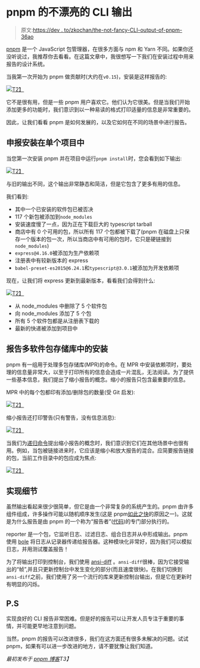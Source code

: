 # pnpm 的不漂亮的 CLI 输出

> 原文:[https://dev . to/zkochan/the-not-fancy-CLI-output-of-pnpm-36ao](https://dev.to/zkochan/the-not-fancy-cli-output-of-pnpm-36ao)

[pnpm](https://github.com/pnpm/pnpm) 是一个 JavaScript 包管理器，在很多方面与 npm 和 Yarn 不同。如果你还没听说过，我推荐你去看看。在这篇文章中，我很想写一下我们在安装过程中用来报告的设计系统。

当我第一次开始为 pnpm 做贡献时(大约在`v0.15`)，安装是这样报告的:

[![](../Images/9bf6d09db0c1c63eddf4f743ed3cf31b.png)T2】](https://res.cloudinary.com/practicaldev/image/fetch/s--0-WOVKg2--/c_limit%2Cf_auto%2Cfl_progressive%2Cq_66%2Cw_880/https://raw.githubusercontent.com/pnpm/pnpm/v0.15.0/docs/images/screencast.gif)

它不是很有用，但是一些 pnpm 用户喜欢它。他们认为它很美。但是当我们开始添加更多的功能时，我们意识到以一种易读的格式打印适量的信息是非常重要的。

因此，让我们看看 pnpm 是如何发展的，以及它如何在不同的场景中进行报告。

## [](#reporting-installation-in-a-single-project)申报安装在单个项目中

当您第一次安装 pnpm 并在项目中运行`pnpm install`时，您会看到如下输出:

[![](../Images/9ac17ca1166f39c7a64008d7d1ca0a75.png)T2】](https://res.cloudinary.com/practicaldev/image/fetch/s--gLoK765H--/c_limit%2Cf_auto%2Cfl_progressive%2Cq_auto%2Cw_880/https://i.imgur.com/JccLTtM.png)

与旧的输出不同，这个输出非常静态和简洁，但是它包含了更多有用的信息。

我们看到:

*   其中一个已安装的软件包已被否决
*   117 个新包被添加到`node_modules`
*   安装速度慢了一点，因为正在下载巨大的 typescript tarball
*   商店中有 0 个可用的包，所以所有 117 个包都被下载了(pnpm 在磁盘上只保存一个版本的包一次，所以当商店中有可用的包时，它只是硬链接到`node_modules`)
*   `express@4.16.0`被添加为生产依赖项
*   注册表中有较新版本的 express
*   `babel-preset-es2015@6.24.1`和`typescript@3.0.1`被添加为开发依赖项

现在，让我们将 express 更新到最新版本，看看我们会得到什么:

[![](../Images/9874297346dd6b45a2b4a72f63cae5ac.png)T2】](https://res.cloudinary.com/practicaldev/image/fetch/s--t_CEjgIM--/c_limit%2Cf_auto%2Cfl_progressive%2Cq_auto%2Cw_880/https://i.imgur.com/VemTmr6.png)

*   从 node_modules 中删除了 5 个软件包
*   向 node_modules 添加了 5 个包
*   所有 5 个软件包都是从注册表下载的
*   最新的快递被添加到项目中

## [](#reporting-installation-in-a-multipackage-repository)报告多软件包存储库中的安装

pnpm 有一组用于处理多包存储库(MPR)的命令。在 MPR 中安装依赖项时，要处理的信息量非常大，以至于打印所有的信息会造成一片混乱，无法阅读。为了提供一些基本信息，我们提出了缩小报告的概念。缩小的报告只包含最重要的信息。

MPR 中的每个包都印有添加/删除包的数量(受 Git 启发):

[![](../Images/c3635e7cf6abc7ed151487e8d1d45af4.png)T2】](https://res.cloudinary.com/practicaldev/image/fetch/s--dNnMO5Gf--/c_limit%2Cf_auto%2Cfl_progressive%2Cq_auto%2Cw_880/https://i.imgur.com/dsnTBJK.png)

缩小报告还打印警告(只有警告，没有信息消息):

[![](../Images/50afc27d6245bca4e3697ee66609073d.png)T2】](https://res.cloudinary.com/practicaldev/image/fetch/s--EYntcrt3--/c_limit%2Cf_auto%2Cfl_progressive%2Cq_auto%2Cw_880/https://i.imgur.com/D8gH7Kz.png)

当我们为[递归命令](https://pnpm.js.org/docs/en/pnpm-recursive.html)提出缩小报告的概念时，我们意识到它们在其他场景中也很有用。例如，当包被链接进来时，它应该是缩小和放大报告的混合。应简要报告链接的包，当前工作目录中的包应成为焦点:

[![](../Images/e896d7354e5e487230affac6ed06537f.png)T2】](https://res.cloudinary.com/practicaldev/image/fetch/s--VfomBKva--/c_limit%2Cf_auto%2Cfl_progressive%2Cq_auto%2Cw_880/https://i.imgur.com/aIFlBep.png)

## [](#implementation-details)实现细节

虽然输出看起来很少很简单，但它是由一个非常复杂的系统产生的。pnpm 由许多组件组成，许多操作可能以随机顺序发生(这是 pnpm[如此之快](https://github.com/pnpm/node-package-manager-benchmark#readme)的原因之一)。这就是为什么报告是由 pnpm 的一个称为“报告者”([代码](https://github.com/pnpm/pnpm/tree/master/packages/default-reporter))的专门部分执行的。

reporter 是一个包，它监听日志、过滤日志、组合日志并从中形成输出。pnpm 使用 [bole](https://github.com/rvagg/bole) 将日志从记录器传递给报告器。这种模块化非常好，因为我们可以模拟日志，并用测试覆盖报告！

为了将输出打印到控制台，我们使用 [ansi-diff](https://github.com/mafintosh/ansi-diff) 。`ansi-diff`很棒，因为它接受输出的“帧”,并且只更新控制台中发生变化的部分(而且速度很快)。在我们切换到`ansi-diff`之前，我们使用了另一个流行的库来更新控制台输出，但是它在更新时有明显的闪烁。

## [](#ps)P.S

实现良好的 CLI 报告非常困难。但是好的报告可以让开发人员专注于重要的事情，并可能更早地注意到问题。

当然，pnpm 的报告可以改进很多，我们在这方面还有很多未解决的问题。试试 pnpm，如果有可以进一步改进的地方，请不要犹豫让我们知道。

*最初发布于 [pnpm 博客](https://medium.com/pnpm/the-not-fancy-cli-output-of-pnpm-5bd4398716ce)T3】*